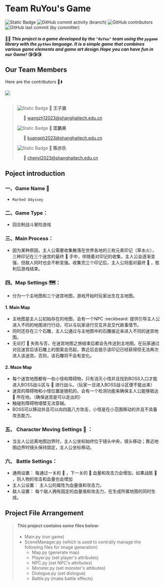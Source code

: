 # Team RuYou's Game   
![Static Badge](https://img.shields.io/badge/RuYou-purple)
![GitHub commit activity (branch)](https://img.shields.io/github/commit-activity/t/wangzh12023/RuYou_Game)
![GitHub contributors](https://img.shields.io/github/contributors-anon/wangzh12023/RuYou_Game)
![GitHub last commit (by committer)](https://img.shields.io/github/last-commit/wangzh12023/RuYou_Game)

####  :tada::dizzy: _This project is a game developed by the `"RuYou"` team using the `pygame` library with the `python` language. It is a simple game that combines various game elements and game art design.Hope you can have fun in our Game!_ :kissing_heart::kissing_heart::kissing_heart:

## Our Team Members
Here are the contributors :clap::arrow_down:

<!-- ![](https://contrib.rocks/image?repo=wangzh12023/RuYou_Game) -->
<a href="https://contrib.rocks/image?repo=wangzh12023/RuYou_Game">
  <img src="https://contrib.rocks/image?repo=wangzh12023/RuYou_Game">
</a>
<br><br>

> ![Static Badge](https://img.shields.io/badge/1-blue) :bust_in_silhouette: **王子涵**
> 
> &nbsp;&nbsp;&nbsp;&nbsp; :email: wangzh12023@shanghaitech.edu.cn
>
> ![Static Badge](https://img.shields.io/badge/2-blue) :bust_in_silhouette: **匡鹏昊**
> 
> &nbsp;&nbsp;&nbsp;&nbsp; :email: kuangph2023@shanghaitech.edu.cn
> 
> ![Static Badge](https://img.shields.io/badge/3-blue) :bust_in_silhouette: **陈亦乐**
>
> &nbsp;&nbsp;&nbsp;&nbsp; :email: chenyl2023@shanghaitech.edu.cn



## Poject introduction

### 一、Game Name :dart:
- `Marked Odyssey`
### 二、Game Type：
- 回合制战斗冒险游戏
### 三、Main Process：
- 因为某种原因，主人公需要收集散落在世界各地的三枚元素印记（草水火），三种印记在三个迷宫的最终 :imp: 手中，伴随着对印记的收集，主人公会逐渐变强，但敌人同时也会不断变强。收集完三个印记后，主人公将面对最终 :imp: ，胜利后游戏结束。
### 四、Map Settings 🗺️：
- 分为一个主地图和三个迷宫地图，游戏开始时玩家出生在主地图。
#### 1. Main Map
  - 主地图是主人公初始存在的地图，会有一个NPC :neckbeard: 提供引导主人公进入不同的地图进行行动，可以与玩家进行交互并且交代故事情节。
  - 同时还存在三个石雕，主人公通过与主地图中的石雕接近来进入不同的迷宫地图。
  - 无论打 :imp: 失败与否，在迷宫地图之旅结束后都会先传送到主地图。在玩家通过对应迷宫后该石雕上的图案会亮起，靠近后会提示该印记已经获得但无法再次进入该迷宫。否则，该石雕将不会有变化。
#### 2. Maze Map
  - 每个迷宫地图都有一些小怪和障碍物，只有消灭小怪并且找到BOSS入口才能进入BOSS战斗区与 :imp: 进行战斗。（玩家一旦进入BOSS战斗区便不能出来）
  - 迷宫的障碍物和小怪位置是随机的，会有一个检测功能来确保主人公能够抵达 :imp: 所在地。（确保迷宫是可以走出的）
  - 触碰到障碍物墙壁无法穿越。
  - BOSS可以移动并且可以向四面八方攻击，小怪是在小范围移动的并且不具备攻击能力。
### 五、 Character Moving Settings :man: ：
  - 当主人公远离地图边界时，主人公坐标始终位于镜头中央，镜头移动；靠近地图边界时镜头保持固定，主人公坐标移动。
### 六、 Battle Settings：
  - 通用设置：
    每通过一关的 :imp: ，下一关的 :imp: 血量和攻击力会增加，如果战胜 :imp: ，则人物的攻击和血量也会增加
  - 主人公设置：
    主人公的属性为血量值和攻击力。
  - 敌人设置：
    每个敌人拥有固定的血量值和攻击力，在生成所属地图的同时生成。
## Project File Arrangement

> #### This project contains some files below:
> - Main.py (run game)
> - SceneManager.py (which is used to centrally manage the following files for image generation)
>   - Map.py   (generate map)
>   - Player.py (set player's attributes)
>   - NPC.py (set NPC's attributes)
>   - Monster.py (set monster's attibutes)
>   - Diologue.py (set diologue)
>   - Battle.py (make battle effects)







